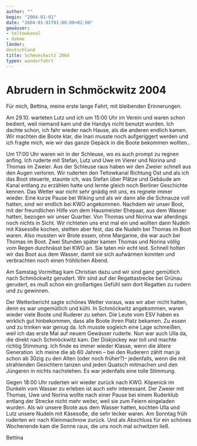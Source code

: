 ```yaml
---
author: ""
begin: "2004-01-01"
date: "2004-01-01T01:00:00+02:00"
gewässer:
- teltowkanal
- dahme
länder: 
deutschland
title: Schmoeckwitz 2004
typen: wanderfahrt
---
```


# Abrudern in Schmöckwitz 2004


Für mich, Bettina, meine erste lange Fahrt, mit bleibenden Erinnerungen.

Am 29.10. warteten Lutz und ich um 15:00 Uhr im Verein und waren schon bedient, weil niemand kam und die Handys nicht benutzt wurden. Ich dachte schon, ich fahr wieder nach Hause, als die anderen endlich kamen. Wir machten die Boote klar, die Inari musste noch aufgeriggert werden und ich fragte mich, wie wir das ganze Gepäck in die Boote bekommen wollten..

Um 17:00 Uhr waren wir in der Schleuse, wo es auch prompt zu regnen anfing. Ich ruderte mit Stefan, Lutz und Uwe im Vierer und Norina und Thomas im Zweier. Aus der Schleuse raus haben wir den Zweier schnell aus den Augen verloren. Wir ruderten den Teltowkanal Richtung Ost und als ich das Boot steuerte, staunte ich, was Stefan über Plätze und Gebäude am Kanal entlang zu erzählen hatte und lernte gleich noch Berliner Geschichte kennen. Das Wetter war nicht sehr gnädig mit uns, es regnete immer wieder. Eine kurze Pause bei Wiking und als wir dann alle die Schnauze voll hatten, sind wir endlich bei KWO angekommen. Nachdem wir unser Boot, mit der freundlichen Hilfe von dem Hausmeister Ehepaar, aus dem Wasser hatten, bezogen wir unser Quartier. Von Thomas und Norina war allerdings noch nichts in Sicht. Wir richteten uns erst mal ein und wollten dann Nudeln mit Käsesoße kochen, stellten aber fest, das die Nudeln bei Thomas im Boot waren. Also mussten wir Brote essen, ohne Margarine, die war auch bei Thomas im Boot. Zwei Stunden später kamen Thomas und Norina völlig vom Regen durchnässt bei KWO an. Sie taten mir echt leid. Schnell holten wir das Boot aus dem Wasser, damit sie sich aufwärmen konnten und verbrachten noch einen fröhlichen Abend.

Am Samstag Vormittag kam Christian dazu und wir sind ganz gemütlich nach Schmöckwitz gerudert. Wir sind auf der Regattastrecke bei Grünau gerudert, es muß schon ein großartiges Gefühl sein dort Regatten zu rudern und zu gewinnen.

Der Wetterbericht sagte schönes Wetter voraus, was wir aber nicht hatten, denn es war ungemütlich und kühl. In Schmöckwitz angekommen, waren wieder viele Boote und Ruderer zu sehen. Die Leute vom ESV haben es wirklich gut hinbekommen, dass alle Boote ihren Platz bekamen. Zu essen und zu trinken war genug da. Ich musste sogleich eine Lage schmeißen, weil ich das erste Mal auf neuem Gewässer ruderte. Nun war auch Ulla da, die direkt nach Schmöckwitz kam. Der Diskjockey war toll und machte richtig Stimmung. Ich finde es immer wieder Klasse, wenn die ältere Generation  ich meine die ab 60 Jahren – bei den Ruderern zählt man ja schon ab 30zig zu den Alten (oder noch früher?)– jedenfalls, wenn die mit strahlenden Gesichtern tanzen und jeden Quatsch mitmachen und den Jüngeren in nichts nachstehen. Es war jedenfalls eine tolle Stimmung.

Gegen 18:00 Uhr ruderten wir wieder zurück nach KWO. Köpenick im Dunkeln vom Wasser zu erleben ist auch sehr interessant. Der Zweier mit Thomas, Uwe und Norina wollte nach einer Pause bei einem Ruderklub entlang der Strecke nicht mehr weiter, weil sie zum Feiern eingeladen wurden. Als wir unsere Boote aus dem Wasser hatten, kochten Ulla und Lutz unsere Nudeln mit Käsesoße, die sehr lecker waren. Am Sonntag früh ruderten wir nach Kleinmachnow zurück. Und als Abschluss für ein schönes Wochenende kam die Sonne raus, die uns noch mal schwitzen ließ.

Bettina
